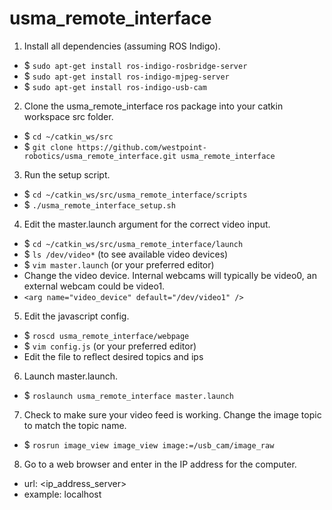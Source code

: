 usma_remote_interface
=====================
1. Install all dependencies (assuming ROS Indigo).
 * $ `sudo apt-get install ros-indigo-rosbridge-server`
 * $ `sudo apt-get install ros-indigo-mjpeg-server`
 * $ `sudo apt-get install ros-indigo-usb-cam`
 
2. Clone the usma_remote_interface ros package into your catkin workspace src folder.
  * $ `cd ~/catkin_ws/src`
  * $ `git clone https://github.com/westpoint-robotics/usma_remote_interface.git usma_remote_interface`
  
3. Run the setup script.
  * $ `cd ~/catkin_ws/src/usma_remote_interface/scripts`
  * $ `./usma_remote_interface_setup.sh`

4. Edit the master.launch argument for the correct video input.
  * $ `cd ~/catkin_ws/src/usma_remote_interface/launch`
  * $ `ls /dev/video*` (to see available video devices)
  * $ `vim master.launch` (or your preferred editor)
  * Change the video device. Internal webcams will typically be video0, an external webcam could be video1.
  * `<arg name="video_device" default="/dev/video1" />`

5. Edit the javascript config.
  * $ `roscd usma_remote_interface/webpage`
  * $ `vim config.js` (or your preferred editor)
  * Edit the file to reflect desired topics and ips

6. Launch master.launch.
  * $ `roslaunch usma_remote_interface master.launch`

7. Check to make sure your video feed is working.  Change the image topic to match the topic name.
  * $ `rosrun image_view image_view image:=/usb_cam/image_raw`

8. Go to a web browser and enter in the IP address for the computer.
  * url:   \<ip_address_server\>
  * example:   localhost
